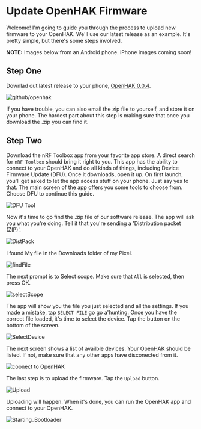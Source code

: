 # Update OpenHAK Firmware

Welcome! I'm going to guide you through the process to upload new firmware to your OpenHAK. We'll use our latest release as an example. It's pretty simple, but there's some steps involved. 

**NOTE:** Images below from an Android phone. iPhone images coming soon!

## Step One
Downlad out latest release to your phone, [OpenHAK 0.0.4](https://github.com/OpenHAK/OHAK_firmware/blob/master/Release_0.0.4.zip).

![github/openhak](assets/new_release.png)

If you have trouble, you can also email the zip file to yourself, and store it on your phone. The hardest part about this step is making sure that once you download the .zip you can find it.

## Step Two
Download the nRF Toolbox app from your favorite app store. A direct search for `nRF Toolbox` should bring it right to you. This app has the ability to connect to your OpenHAK and do all kinds of things, including Device Firmware Update (DFU). Once it downloads, open it up. On first launch, you'll get asked to let the app access stuff on your phone. Just say yes to that. The main screen of the app offers you some tools to choose from. Choose DFU to continue this guide. 


![DFU Tool](assets/DFUtool.png) 

Now it's time to go find the .zip file of our software release. The app will ask you what you're doing. Tell it that you're sending a 'Distribution packet (ZIP)'.

![DistPack](assets/DistPack.png)

I found My file in the Downloads folder of my Pixel.

![findFile](assets/findFile.png)

The next prompt is to Select scope. Make sure that `All` is selected, then press OK.

![selectScope](assets/selectScope.png)

The app will show you the file you just selected and all the settings. If you made a mistake, tap `SELECT FILE` go go a'hunting. Once you have the correct file loaded, it's time to select the device. Tap the button on the bottom of the screen.

![SelectDevice](assets/selectDevice.png)

The next screen shows a list of availble devices. Your OpenHAK should be listed. If not, make sure that any other apps have disconected from it.

![coonect to OpenHAK](assets/connectToOpenHAK.png)

The last step is to upload the firmware. Tap the `Upload` button.

![Upload](assets/uploadButton.png)

Uploading will happen. When it's done, you can run the OpenHAK app and connect to your OpenHAK.

![Starting_Bootloader](assets/Uploading.png)

